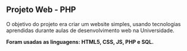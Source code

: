 ## Projeto Web - PHP

O objetivo do projeto era criar um website simples, usando tecnologias aprendidas durante aulas de desenvolvimento web na Universidade.

<strong>Foram usadas as linguagens: HTML5, CSS, JS, PHP e SQL.</strong>
